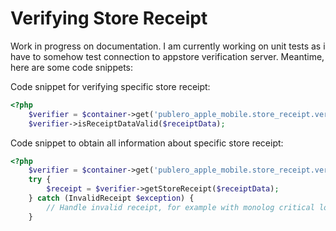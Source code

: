 Verifying Store Receipt
=======================

Work in progress on documentation. I am currently working on unit tests as i have to somehow test connection to appstore verification server.
Meantime, here are some code snippets:

Code snippet for verifying specific store receipt:

``` php
<?php
    $verifier = $container->get('publero_apple_mobile.store_receipt.verifier');
    $verifier->isReceiptDataValid($receiptData);
```

Code snippet to obtain all information about specific store receipt:

``` php
<?php
    $verifier = $container->get('publero_apple_mobile.store_receipt.verifier');
    try {
        $receipt = $verifier->getStoreReceipt($receiptData);
    } catch (InvalidReceipt $exception) {
        // Handle invalid receipt, for example with monolog critical log.
    }
```